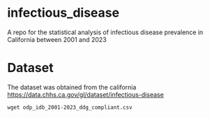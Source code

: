 # infectious_disease
A repo for the statistical analysis of infectious disease prevalence in California between 2001 and 2023 


# Dataset
The dataset was obtained from the california 
https://data.chhs.ca.gov/gl/dataset/infectious-disease

```
wget odp_idb_2001-2023_ddg_compliant.csv
```